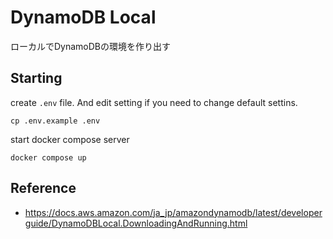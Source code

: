 # DynamoDB Local

ローカルでDynamoDBの環境を作り出す

## Starting

create `.env` file. And edit setting if you need to change default settins.

```shell
cp .env.example .env
```

start docker compose server


```shell
docker compose up
```


## Reference
- https://docs.aws.amazon.com/ja_jp/amazondynamodb/latest/developerguide/DynamoDBLocal.DownloadingAndRunning.html



